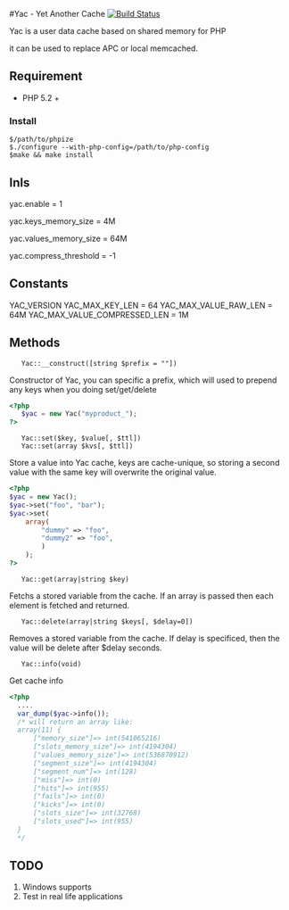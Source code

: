 #Yac - Yet Another Cache
[![Build Status](https://secure.travis-ci.org/laruence/yac.png)](http://travis-ci.org/laruence/yac)

Yac is a user data cache based on shared memory for PHP

it can be used to replace APC or local memcached.


## Requirement
- PHP 5.2 +

### Install
```
$/path/to/phpize
$./configure --with-php-config=/path/to/php-config
$make && make install
```


## InIs

   yac.enable = 1

   yac.keys_memory_size = 4M
  
   yac.values_memory_size = 64M
 
   yac.compress_threshold = -1 

## Constants

   YAC_VERSION
   YAC_MAX_KEY_LEN  =  64
   YAC_MAX_VALUE_RAW_LEN = 64M
   YAC_MAX_VALUE_COMPRESSED_LEN = 1M

## Methods
```
   Yac::__construct([string $prefix = ""])
```
   Constructor of Yac, you can specific a prefix, which will used to prepend any keys when you doing set/get/delete
```php
<?php
   $yac = new Yac("myproduct_");
?>
```
```
   Yac::set($key, $value[, $ttl])
   Yac::set(array $kvs[, $ttl])
```
   Store a value into Yac cache, keys are cache-unique, so storing a second value with the same key will overwrite the original value. 
```php
<?php
$yac = new Yac();
$yac->set("foo", "bar");
$yac->set(
    array(
        "dummy" => "foo",
        "dummy2" => "foo",
        )
    );
?>
```

```
   Yac::get(array|string $key)
```
   Fetchs a stored variable from the cache. If an array is passed then each element is fetched and returned.

```
   Yac::delete(array|string $keys[, $delay=0])
```
   Removes a stored variable from the cache. If delay is specificed, then the value will be delete after $delay seconds.

```
   Yac::info(void)
```
   Get cache info
```php
<?php
  ....
  var_dump($yac->info());
  /* will return an array like:
  array(11) {
      ["memory_size"]=> int(541065216)   
      ["slots_memory_size"]=> int(4194304)
      ["values_memory_size"]=> int(536870912)
      ["segment_size"]=> int(4194304)     
      ["segment_num"]=> int(128)
      ["miss"]=> int(0)
      ["hits"]=> int(955)
      ["fails"]=> int(0)
      ["kicks"]=> int(0)
      ["slots_size"]=> int(32768)
      ["slots_used"]=> int(955)
  }
  */
```

## TODO
   1. Windows supports
   2. Test in real life applications



